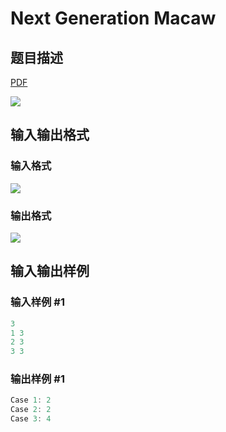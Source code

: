 # Next Generation Macaw

## 题目描述

[problemUrl]: https://uva.onlinejudge.org/index.php?option=com_onlinejudge&Itemid=8&category=441&page=show_problem&problem=4271

[PDF](https://uva.onlinejudge.org/external/125/p12593.pdf)

![](https://cdn.luogu.com.cn/upload/vjudge_pic/UVA12593/561718186b19467ed11bb4f52eb5953efc48cddd.png)

## 输入输出格式

### 输入格式

![](https://cdn.luogu.com.cn/upload/vjudge_pic/UVA12593/99fd79c70e36d59415bed36fed9c82c1799d0b43.png)

### 输出格式

![](https://cdn.luogu.com.cn/upload/vjudge_pic/UVA12593/aca3e7bae54d81e095d9f8b49efd3dfcb94d2edf.png)

## 输入输出样例

### 输入样例 #1

```cpp
3
1 3
2 3
3 3
```


### 输出样例 #1

```cpp
Case 1: 2
Case 2: 2
Case 3: 4
```


